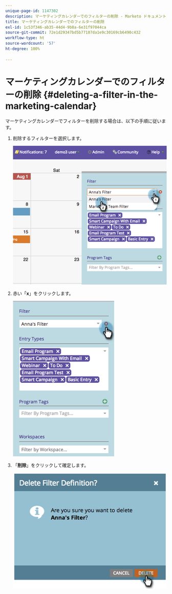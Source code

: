 ```yaml
---
unique-page-id: 1147302
description: マーケティングカレンダーでのフィルターの削除 - Marketo ドキュメント - 製品ドキュメント
title: マーケティングカレンダーでのフィルターの削除
exl-id: 1c53f346-ab35-44d4-9b8a-6e31f97044ca
source-git-commit: 72e1d29347bd5b77107da1e9c30169cb6490c432
workflow-type: ht
source-wordcount: '57'
ht-degree: 100%

---
```


# マーケティングカレンダーでのフィルターの削除 {#deleting-a-filter-in-the-marketing-calendar}

マーケティングカレンダーでフィルターを削除する場合は、以下の手順に従います。

1. 削除するフィルターを選択します。

   ![](assets/image2014-9-24-11-3a27-3a32.png)

1. 赤い「**x**」をクリックします。

   ![](assets/image2014-9-24-11-3a27-3a36.png)

1. 「**削除**」をクリックして確定します。

   ![](assets/image2014-9-24-11-3a27-3a42.png)

